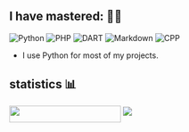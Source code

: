 

## I have mastered: 👨‍💻	

![Python](https://img.shields.io/badge/-Python-%230075a8?logo=python&logoColor=white&style=flat-square) ![PHP](https://img.shields.io/badge/-PHP-%23e9c241?logo=nim&logoColor=white&style=flat-square)
![DART](https://img.shields.io/badge/-dart-%23e9c241?logo=nim&logoColor=white&style=flat-square) ![Markdown](https://img.shields.io/badge/-Markdown-%23e9c241?logo=nim&logoColor=white&style=flat-square) ![CPP](https://img.shields.io/badge/-Cpp-%23e9c241?logo=nim&logoColor=white&style=flat-square)

* I use Python for most of my projects.

## statistics 📊
<img src="https://gpvc.arturio.dev/shayanheidari01" align="center" width=200 height=30  />
<img src="https://github-readme-stats.vercel.app/api?username=aaaaaaaaaaaaaaaaaaaa&show_icons=true&count_private=true">
